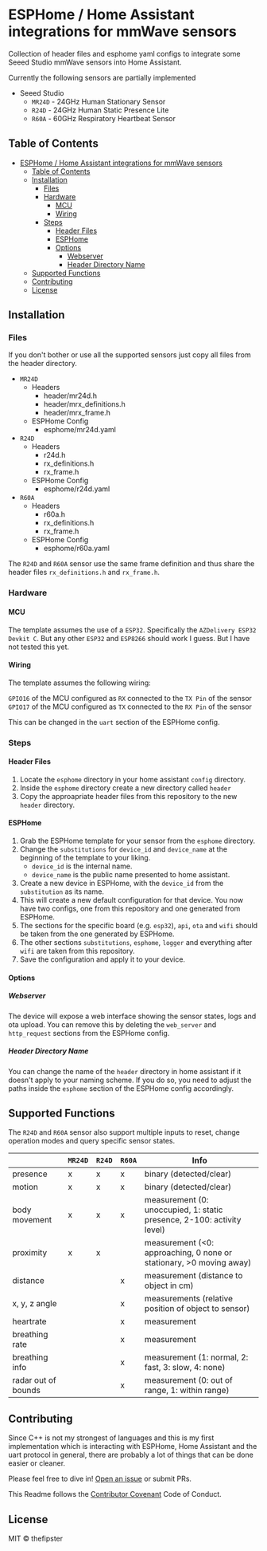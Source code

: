 # ESPHome / Home Assistant integrations for mmWave sensors

Collection of header files and esphome yaml configs to integrate some Seeed Studio mmWave sensors into Home Assistant.

Currently the following sensors are partially implemented

* Seeed Studio
  * `MR24D` - 24GHz Human Stationary Sensor
  * `R24D` - 24GHz Human Static Presence Lite
  * `R60A` - 60GHz Respiratory Heartbeat Sensor

## Table of Contents

- [ESPHome / Home Assistant integrations for mmWave sensors](#esphome--home-assistant-integrations-for-mmwave-sensors)
  - [Table of Contents](#table-of-contents)
  - [Installation](#installation)
    - [Files](#files)
    - [Hardware](#hardware)
      - [MCU](#mcu)
      - [Wiring](#wiring)
    - [Steps](#steps)
      - [Header Files](#header-files)
      - [ESPHome](#esphome)
      - [Options](#options)
        - [Webserver](#webserver)
        - [Header Directory Name](#header-directory-name)
  - [Supported Functions](#supported-functions)
  - [Contributing](#contributing)
  - [License](#license)

## Installation

### Files

If you don't bother or use all the supported sensors just copy all files from the header directory.

* `MR24D`
  * Headers
    * header/mr24d.h
    * header/mrx_definitions.h
    * header/mrx_frame.h
  * ESPHome Config
    * esphome/mr24d.yaml
* `R24D`
  * Headers
    * r24d.h
    * rx_definitions.h
    * rx_frame.h
  * ESPHome Config
    * esphome/r24d.yaml
* `R60A`
  * Headers
    * r60a.h
    * rx_definitions.h
    * rx_frame.h
  * ESPHome Config
    * esphome/r60a.yaml

The `R24D` and `R60A` sensor use the same frame definition and thus share the header files `rx_definitions.h` and `rx_frame.h`.

### Hardware

#### MCU 

The template assumes the use of a `ESP32`. Specifically the `AZDelivery ESP32 Devkit C`. But any other `ESP32` and `ESP8266` should work I guess. But I have not tested this yet.

#### Wiring

The template assumes the following wiring:

`GPIO16` of the MCU configured as `RX` connected to the `TX Pin` of the sensor
`GPIO17` of the MCU configured as `TX` connected to the `RX Pin` of the sensor

This can be changed in the `uart` section of the ESPHome config.

### Steps

#### Header Files

1. Locate the `esphome` directory in your home assistant `config` directory.
2. Inside the `esphome` directory create a new directory called `header`
3. Copy the approapriate header files from this repository to the new `header` directory.

#### ESPHome

1. Grab the ESPHome template for your sensor from the `esphome` directory.
2. Change the `substitutions` for `device_id` and `device_name` at the beginning of the template to your liking.
   * `device_id` is the internal name.
   * `device_name` is the public name presented to home assistant. 
3. Create a new device in ESPHome, with the `device_id` from the `substitution` as its name.
4. This will create a new default configuration for that device. You now have two configs, one from this repository and one generated from ESPHome.
5. The sections for the specific board (e.g. `esp32`), `api`, `ota` and `wifi` should be taken from the one generated by ESPHome.
6. The other sections `substitutions`, `esphome`, `logger` and everything after `wifi` are taken from this repository.
7. Save the configuration and apply it to your device.

#### Options

##### Webserver

The device will expose a web interface showing the sensor states, logs and ota upload. You can remove this by deleting the `web_server` and `http_request` sections from the ESPHome config.

##### Header Directory Name

You can change the name of the `header` directory in home assistant if it doesn't apply to your naming scheme. If you do so, you need to adjust the paths inside the `esphome` section of the ESPHome config accordingly.

## Supported Functions

The `R24D` and `R60A` sensor also support multiple inputs to reset, change operation modes and query specific sensor states.

|                     | `MR24D` | `R24D` | `R60A` | Info                                                                      |
|---------------------|-------|------|------|---------------------------------------------------------------------------|
| presence            | x     | x    | x    | binary (detected/clear)                                                   |
| motion              | x     | x    | x    | binary (detected/clear)                                                   |
| body movement       | x     | x    | x    | measurement  (0: unoccupied,  1: static presence,  2-100: activity level) |
| proximity           | x     | x    |      | measurement (<0: approaching,  0 none or stationary,  >0 moving away)     |
| distance            |       |      | x    | measurement (distance to object in cm)                                    |
| x, y, z angle       |       |      | x    | measurements  (relative position of object to sensor)                     |
| heartrate           |       |      | x    | measurement                                                               |
| breathing rate      |       |      | x    | measurement                                                               |
| breathing info      |       |      | x    | measurement  (1: normal,  2: fast,  3: slow, 4: none)                     |
| radar out of bounds |       |      | x    | measurement (0: out of range, 1: within range)                            |

## Contributing

Since C++ is not my strongest of languages and this is my first implementation which is interacting with ESPHome, Home Assistant and the uart protocol in general, there are probably a lot of things that can be done easier or cleaner. 

Please feel free to dive in! [Open an issue](https://github.com/thefipster/esphome_mmwave_sensors/issues/new) or submit PRs. 

This Readme follows the [Contributor Covenant](http://contributor-covenant.org/version/1/3/0/) Code of Conduct.

## License

MIT © thefipster